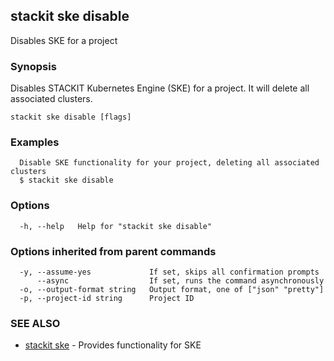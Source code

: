 ## stackit ske disable

Disables SKE for a project

### Synopsis

Disables STACKIT Kubernetes Engine (SKE) for a project. It will delete all associated clusters.

```
stackit ske disable [flags]
```

### Examples

```
  Disable SKE functionality for your project, deleting all associated clusters
  $ stackit ske disable
```

### Options

```
  -h, --help   Help for "stackit ske disable"
```

### Options inherited from parent commands

```
  -y, --assume-yes             If set, skips all confirmation prompts
      --async                  If set, runs the command asynchronously
  -o, --output-format string   Output format, one of ["json" "pretty"]
  -p, --project-id string      Project ID
```

### SEE ALSO

* [stackit ske](./stackit_ske.md)	 - Provides functionality for SKE

